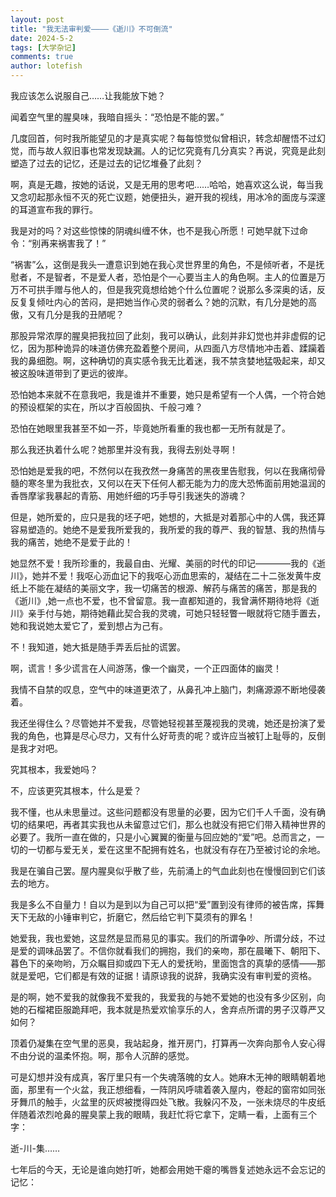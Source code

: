 ```yaml
---
layout: post
title: "我无法审判爱————《逝川》不可倒流"
date: 2024-5-2
tags: [大学杂记]
comments: true
author: lotefish
---
```


我应该怎么说服自己……让我能放下她？

闻着空气里的腥臭味，我暗自摇头：“恐怕是不能的罢。”

几度回首，何时我所能望见的才是真实呢？每每惊觉似曾相识，转念却醒悟不过幻觉，而与故人叙旧事也常发现缺漏。人的记忆究竟有几分真实？再说，究竟是此刻塑造了过去的记忆，还是过去的记忆堆叠了此刻？

啊，真是无趣，按她的话说，又是无用的思考吧……哈哈，她喜欢这么说，每当我又念叨起那永恒不灭的死亡议题，她便扭头，避开我的视线，用冰冷的面庞与深邃的耳道宣布我的罪行。

我是对的吗？对这些惊悚的阴魂纠缠不休，也不是我心所愿！可她早就下过命令：“别再来祸害我了！”

“祸害”么，这倒是我头一遭意识到她在我心灵世界里的角色，不是倾听者，不是抚慰者，不是智者，不是爱人者，恐怕是个一心要当主人的角色啊。主人的位置是万万不可拱手赠与他人的，但是我究竟想给她个什么位置呢？说那么多深奥的话，反反复复倾吐内心的苦闷，是把她当作心灵的弱者么？她的沉默，有几分是她的高傲，又有几分是我的丑陋呢？

那股异常浓厚的腥臭把我拉回了此刻，我可以确认，此刻并非幻觉也并非虚假的记忆，因为那种诡异的味道仿佛充盈着整个房间，从四面八方尽情地冲击着、蹂躏着我的鼻细胞。啊，这种确切的真实感令我无比着迷，我不禁贪婪地猛吸起来，却又被这股味道带到了更远的彼岸。

恐怕她本来就不在意我吧，我是谁并不重要，她只是希望有一个人偶，一个符合她的预设框架的实在，所以才百般固执、千般刁难？

恐怕在她眼里我甚至不如一芥，毕竟她所看重的我也都一无所有就是了。

那么我还执着什么呢？她那里并没有我，我得去别处寻啊！

恐怕她是爱我的吧，不然何以在我孜然一身痛苦的黑夜里告慰我，何以在我痛彻骨髓的寒冬里为我批衣，又何以在天下任何人都无能为力的庞大恐怖面前用她温润的香唇摩挲我暴起的青筋、用她纤细的巧手导引我迷失的游魂？

但是，她所爱的，应只是我的坯子吧，她想的，大抵是对着那心中的人偶，我还算容易塑造的。她绝不是爱我所爱我的，我所爱的我的尊严、我的智慧、我的热情与我的痛苦，她绝不是爱于此的！

她显然不爱！我所珍重的，我最自由、光耀、美丽的时代的印记————我的《逝川》，她并不爱！我呕心沥血记下的我呕心沥血思索的，凝结在二十二张发黄牛皮纸上不能在凝结的美丽文字，我一切痛苦的根源、解药与痛苦的痛苦，那是我的《逝川》,她一点也不爱，也不曾留意。我一直都知道的，我曾满怀期待地将《逝川》亲手付与她，期待她藉此契合我的灵魂，可她只轻轻瞥一眼就将它随手置去，她和我说她太爱它了，爱到想占为己有。

不！我知道，她大抵是随手弄丢后扯的谎罢。

啊，谎言！多少谎言在人间游荡，像一个幽灵，一个正四面体的幽灵！

我情不自禁的叹息，空气中的味道更浓了，从鼻孔冲上脑门，刺痛源源不断地侵袭着。

我还坐得住么？尽管她并不爱我，尽管她轻视甚至蔑视我的灵魂，她还是扮演了爱我的角色，也算是尽心尽力，又有什么好苛责的呢？或许应当被钉上耻辱的，反倒是我才对吧。

究其根本，我爱她吗？

不，应该更究其根本，什么是爱？

我不懂，也从未思量过。这些问题都没有思量的必要，因为它们千人千面，没有确切的结果吧，再者其实我也从未留意过它们，那么也就没有把它们带入精神世界的必要了。我所一直在做的，只是小心翼翼的衡量与回应她的“爱”吧。总而言之，一切的一切都与爱无关，爱在这里不配拥有姓名，也就没有存在乃至被讨论的余地。

我是在骗自己罢。屋内腥臭似乎散了些，先前涌上的气血此刻也在慢慢回到它们该去的地方。

我是多么不自量力！自以为是到以为自己可以把“爱”置到没有律师的被告席，挥舞天下无敌的小锤审判它，折磨它，然后给它判下莫须有的罪名！

她爱我，我也爱她，这显然是显而易见的事实。我们的所谓争吵、所谓分歧，不过是爱的调味品罢了。不信你就看我们的拥抱，我们的亲吻，那在晨曦下、朝阳下、暮色下的亲吻哟，万众瞩目抑或四下无人的爱抚哟，里面饱含的真挚的感情——那就是爱吧，它们都是有效的证据！请原谅我的说辞，我确实没有审判爱的资格。

是的啊，她不爱我的就像我不爱我的，我爱我的与她不爱她的也没有多少区别，向她的石榴裙臣服跪拜吧，我本就是热爱欢愉享乐的人，舍弃点所谓的男子汉尊严又如何？

顶着仍凝集在空气里的恶臭，我站起身，推开房门，打算再一次奔向那令人安心得不由分说的温柔怀抱。啊，那令人沉醉的感觉。

可是幻想并没有成真，客厅里只有一个失魂落魄的女人。她麻木无神的眼睛朝着地面，那里有一个火盆，我正想细看，一阵阴风呼啸着袭入屋内，卷起的窗帘如同张牙舞爪的触手，火盆里的灰烬被搅得四处飞散。我躲闪不及，一张未烧尽的牛皮纸伴随着浓烈呛鼻的腥臭蒙上我的眼睛，我赶忙将它拿下，定睛一看，上面有三个字：

逝-川-集……

七年后的今天，无论是谁向她打听，她都会用她干瘪的嘴唇复述她永远不会忘记的记忆：
